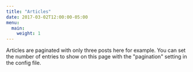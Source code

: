 ```yaml
---
title: "Articles"
date: 2017-03-02T12:00:00-05:00
menu:
  main:
    weight: 1
---
```

Articles are paginated with only three posts here for example. You can set the number of entries to show on this page with the "pagination" setting in the config file.
